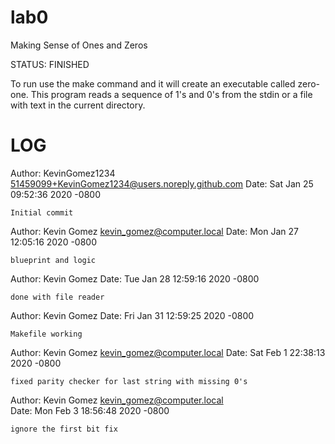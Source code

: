 # lab0
Making Sense of Ones and Zeros

STATUS: FINISHED

To run use the make command and it will create an executable called zero-one. This program reads a sequence of 1's and 0's from the stdin or a file with text in the current directory.

LOG
===============================================
Author: KevinGomez1234 <51459099+KevinGomez1234@users.noreply.github.com>
Date:   Sat Jan 25 09:52:36 2020 -0800

    Initial commit
    
Author: Kevin Gomez <kevin_gomez@computer.local>
Date:   Mon Jan 27 12:05:16 2020 -0800

    blueprint and logic

Author: Kevin Gomez <KevinGomez1234>
Date:   Tue Jan 28 12:59:16 2020 -0800

    done with file reader
    
Author: Kevin Gomez <KevinGomez1234>
Date:   Fri Jan 31 12:59:25 2020 -0800

    Makefile working
    
Author: Kevin Gomez <kevin_gomez@computer.local>
Date:   Sat Feb 1 22:38:13 2020 -0800

    fixed parity checker for last string with missing 0's

Author: Kevin Gomez <kevin_gomez@computer.local>   
Date:   Mon Feb 3 18:56:48 2020 -0800

    ignore the first bit fix
